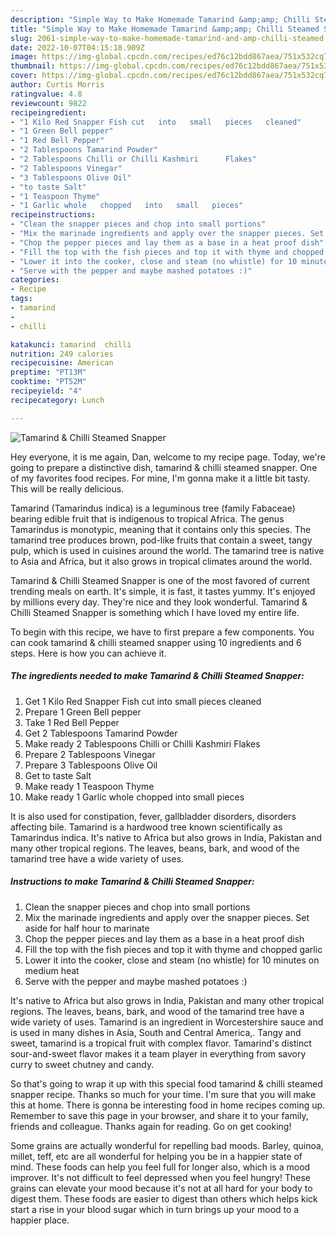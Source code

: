 ```yaml
---
description: "Simple Way to Make Homemade Tamarind &amp;amp; Chilli Steamed Snapper"
title: "Simple Way to Make Homemade Tamarind &amp;amp; Chilli Steamed Snapper"
slug: 2061-simple-way-to-make-homemade-tamarind-and-amp-chilli-steamed-snapper
date: 2022-10-07T04:15:18.909Z
image: https://img-global.cpcdn.com/recipes/ed76c12bdd867aea/751x532cq70/tamarind-chilli-steamed-snapper-recipe-main-photo.jpg
thumbnail: https://img-global.cpcdn.com/recipes/ed76c12bdd867aea/751x532cq70/tamarind-chilli-steamed-snapper-recipe-main-photo.jpg
cover: https://img-global.cpcdn.com/recipes/ed76c12bdd867aea/751x532cq70/tamarind-chilli-steamed-snapper-recipe-main-photo.jpg
author: Curtis Morris
ratingvalue: 4.8
reviewcount: 9822
recipeingredient:
- "1 Kilo Red Snapper Fish cut   into   small   pieces   cleaned"
- "1 Green Bell pepper"
- "1 Red Bell Pepper"
- "2 Tablespoons Tamarind Powder"
- "2 Tablespoons Chilli or Chilli Kashmiri      Flakes"
- "2 Tablespoons Vinegar"
- "3 Tablespoons Olive Oil"
- "to taste Salt"
- "1 Teaspoon Thyme"
- "1 Garlic whole   chopped   into   small   pieces"
recipeinstructions:
- "Clean the snapper pieces and chop into small portions"
- "Mix the marinade ingredients and apply over the snapper pieces. Set aside for half hour to marinate"
- "Chop the pepper pieces and lay them as a base in a heat proof dish"
- "Fill the top with the fish pieces and top it with thyme and chopped garlic"
- "Lower it into the cooker, close and steam (no whistle) for 10 minutes on medium heat"
- "Serve with the pepper and maybe mashed potatoes :)"
categories:
- Recipe
tags:
- tamarind
- 
- chilli

katakunci: tamarind  chilli 
nutrition: 249 calories
recipecuisine: American
preptime: "PT13M"
cooktime: "PT52M"
recipeyield: "4"
recipecategory: Lunch

---
```



![Tamarind &amp; Chilli Steamed Snapper](https://img-global.cpcdn.com/recipes/ed76c12bdd867aea/751x532cq70/tamarind-chilli-steamed-snapper-recipe-main-photo.jpg)

Hey everyone, it is me again, Dan, welcome to my recipe page. Today, we're going to prepare a distinctive dish, tamarind &amp; chilli steamed snapper. One of my favorites food recipes. For mine, I'm gonna make it a little bit tasty. This will be really delicious.

Tamarind (Tamarindus indica) is a leguminous tree (family Fabaceae) bearing edible fruit that is indigenous to tropical Africa. The genus Tamarindus is monotypic, meaning that it contains only this species. The tamarind tree produces brown, pod-like fruits that contain a sweet, tangy pulp, which is used in cuisines around the world. The tamarind tree is native to Asia and Africa, but it also grows in tropical climates around the world.

Tamarind &amp; Chilli Steamed Snapper is one of the most favored of current trending meals on earth. It's simple, it is fast, it tastes yummy. It's enjoyed by millions every day. They're nice and they look wonderful. Tamarind &amp; Chilli Steamed Snapper is something which I have loved my entire life.


To begin with this recipe, we have to first prepare a few components. You can cook tamarind &amp; chilli steamed snapper using 10 ingredients and 6 steps. Here is how you can achieve it.

<!--inarticleads1-->

##### The ingredients needed to make Tamarind &amp; Chilli Steamed Snapper:

1. Get 1 Kilo Red Snapper Fish cut   into   small   pieces   cleaned
1. Prepare 1 Green Bell pepper
1. Take 1 Red Bell Pepper
1. Get 2 Tablespoons Tamarind Powder
1. Make ready 2 Tablespoons Chilli or Chilli Kashmiri      Flakes
1. Prepare 2 Tablespoons Vinegar
1. Prepare 3 Tablespoons Olive Oil
1. Get to taste Salt
1. Make ready 1 Teaspoon Thyme
1. Make ready 1 Garlic whole   chopped   into   small   pieces


It is also used for constipation, fever, gallbladder disorders, disorders affecting bile. Tamarind is a hardwood tree known scientifically as Tamarindus indica. It&#39;s native to Africa but also grows in India, Pakistan and many other tropical regions. The leaves, beans, bark, and wood of the tamarind tree have a wide variety of uses. 

<!--inarticleads2-->

##### Instructions to make Tamarind &amp; Chilli Steamed Snapper:

1. Clean the snapper pieces and chop into small portions
1. Mix the marinade ingredients and apply over the snapper pieces. Set aside for half hour to marinate
1. Chop the pepper pieces and lay them as a base in a heat proof dish
1. Fill the top with the fish pieces and top it with thyme and chopped garlic
1. Lower it into the cooker, close and steam (no whistle) for 10 minutes on medium heat
1. Serve with the pepper and maybe mashed potatoes :)


It&#39;s native to Africa but also grows in India, Pakistan and many other tropical regions. The leaves, beans, bark, and wood of the tamarind tree have a wide variety of uses. Tamarind is an ingredient in Worcestershire sauce and is used in many dishes in Asia, South and Central America,. Tangy and sweet, tamarind is a tropical fruit with complex flavor. Tamarind&#39;s distinct sour-and-sweet flavor makes it a team player in everything from savory curry to sweet chutney and candy. 

So that's going to wrap it up with this special food tamarind &amp; chilli steamed snapper recipe. Thanks so much for your time. I'm sure that you will make this at home. There is gonna be interesting food in home recipes coming up. Remember to save this page in your browser, and share it to your family, friends and colleague. Thanks again for reading. Go on get cooking!

Some grains are actually wonderful for repelling bad moods. Barley, quinoa, millet, teff, etc are all wonderful for helping you be in a happier state of mind. These foods can help you feel full for longer also, which is a mood improver. It's not difficult to feel depressed when you feel hungry! These grains can elevate your mood because it's not at all hard for your body to digest them. These foods are easier to digest than others which helps kick start a rise in your blood sugar which in turn brings up your mood to a happier place.
